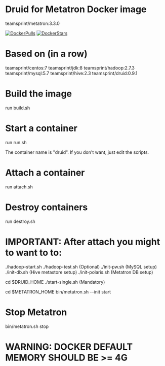 # Druid for Metatron Docker image

teamsprint/metatron:3.3.0

[![DockerPulls](https://img.shields.io/docker/pulls/teamsprint/docker-metatron.svg)](https://registry.hub.docker.com/u/teamsprint/docker-metatron/)
[![DockerStars](https://img.shields.io/docker/stars/teamsprint/docker-metatron.svg)](https://registry.hub.docker.com/u/teamsprint/docker-metatron/)

# Based on (in a row)

teamsprint/centos:7
teamsprint/jdk:8
teamsprint/hadoop:2.7.3
teamsprint/mysql:5.7
teamsprint/hive:2.3
teamsprint/druid:0.9.1

# Build the image

run build.sh

# Start a container

run run.sh

The container name is "druid". If you don't want, just edit the scripts.

# Attach a container

run attach.sh

# Destroy containers

run destroy.sh

# IMPORTANT: After attach you might to want to to:
./hadoop-start.sh
./hadoop-test.sh    (Optional)
./init-pw.sh (MySQL setup)
./init-db.sh (Hive metastore setup)
./init-polaris.sh (Metatron DB setup)

cd $DRUID_HOME
./start-single.sh   (Mandatory)

cd $METATRON_HOME
bin/metatron.sh --init start

# Stop Metatron

bin/metatron.sh stop

# WARNING: DOCKER DEFAULT MEMORY SHOULD BE >= 4G
